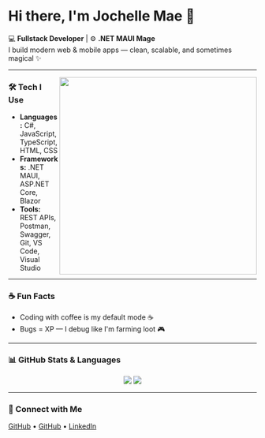 # Hi there, I'm Jochelle Mae 👋

💻 **Fullstack Developer** | ⚙️ **.NET MAUI Mage**  
I build modern web & mobile apps — clean, scalable, and sometimes magical ✨

---

<img src="https://user-images.githubusercontent.com/74038190/212747903-e9bdf048-2dc8-41f9-b973-0e72ff07bfba.gif" width="400" align="right" />

### 🛠 Tech I Use
- **Languages:** C#, JavaScript, TypeScript, HTML, CSS  
- **Frameworks:** .NET MAUI, ASP.NET Core, Blazor  
- **Tools:** REST APIs, Postman, Swagger, Git, VS Code, Visual Studio  

---

### ☕ Fun Facts
- Coding with coffee is my default mode ☕  
- Bugs = XP — I debug like I'm farming loot 🎮  

---

### 📊 GitHub Stats & Languages

<div align="center">
  <img src="https://github-readme-stats.vercel.app/api/top-langs/?username=jmaetogonon&layout=compact&theme=default" />
  <img src="https://github-readme-stats.vercel.app/api?username=jmaetogonon&show_icons=true&theme=default&hide_title=true" />
</div>

---

### 👋 Connect with Me

[GitHub](https://github.com/jmaemabasa) • [GitHub](https://github.com/jmaetogonon) • [LinkedIn](https://www.linkedin.com/in/jochelle-mae-mabasa-37aa2224a/)
